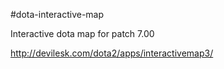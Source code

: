 #dota-interactive-map

Interactive dota map for patch 7.00

http://devilesk.com/dota2/apps/interactivemap3/

